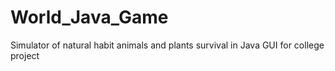 # World_Java_Game
Simulator of natural habit animals and plants survival in Java GUI for college project 
